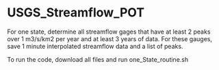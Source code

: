 # USGS_Streamflow_POT
For one state, determine all streamflow gages that have at least 2 peaks over 1 m3/s/km2 per year and at least 3 years of data.  For these gauges, save 1 minute interpolated streamflow data and a list of peaks.

To run the code, download all files and run one_State_routine.sh
